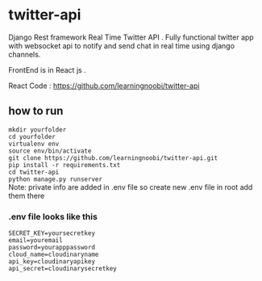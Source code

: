 # twitter-api
Django Rest framework Real Time Twitter API . Fully functional twitter app with websocket api to notify and send chat in real time using django channels.

FrontEnd is in React js . 

React Code : https://github.com/learningnoobi/twitter-api
## how to run
`mkdir yourfolder` </br>
`cd yourfolder` </br>
`virtualenv env`</br> 
`source env/bin/activate`</br>
`git clone https://github.com/learningnoobi/twitter-api.git` </br>
`pip install -r requirements.txt`</br>
`cd twitter-api`</br>
`python manage.py runserver`</br>
Note: private info are added in .env file so create new .env file in root add them there
### .env file looks like this

`SECRET_KEY=yoursecretkey`</br>
`email=youremail`</br>
`password=yourapppassword`</br>
`cloud_name=cloudinaryname`</br>
`api_key=cloudinaryapikey`</br>
`api_secret=cloudinarysecretkey`</br>